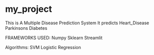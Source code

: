 # my_project
This is A Multiple Disease Prediction System
It predicts
Heart_Disease
Parkinsons
Diabetes

FRAMEWORKS USED:
Numpy
Sklearn
Streamlit

Algorithms:
SVM
Logistic Regression


